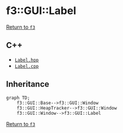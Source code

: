 # f3::GUI::Label

[Return to `f3`](/docs/f3.md)

## C++

- [`Label.hpp`](/src/f3/Label.hpp)
- [`Label.cpp`](/src/f3/Label.cpp)

## Inheritance

```mermaid
graph TD;
    f3::GUI::Base-->f3::GUI::Window
    f3::GUI::HeapTracker-->f3::GUI::Window
    f3::GUI::Window-->f3::GUI::Label
```

[Return to `f3`](/docs/f3.md)